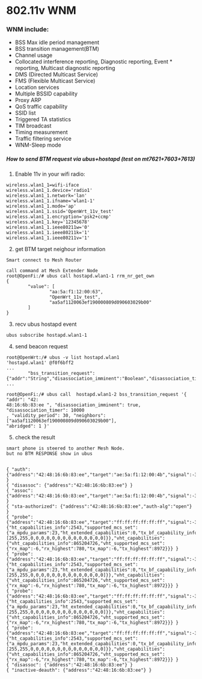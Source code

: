 # 802.11v WNM

### WNM include:
* BSS Max idle period management
* BSS transition management(BTM)
* Channel usage
* Collocated interference reporting, Diagnostic reporting, Event * reporting, Multicast diagnostic reporting
* DMS (Directed Multicast Service)
* FMS (Flexible Multicast Service)
* Location services
* Multiple BSSID capability
* Proxy ARP
* QoS traffic capability
* SSID list
* Triggered TA statistics
* TIM broadcast
* Timing measurement
* Traffic filtering service
* WNM-Sleep mode



##### How to send BTM request via ubus+hostapd (test on mt7621+7603+7613)
1. Enable 11v in your wifi radio:
```
wireless.wlan1_1=wifi-iface
wireless.wlan1_1.device='radio1'
wireless.wlan1_1.network='lan'
wireless.wlan1_1.ifname='wlan1-1'
wireless.wlan1_1.mode='ap'
wireless.wlan1_1.ssid='OpenWrt_11v_test'
wireless.wlan1_1.encryption='psk2+ccmp'
wireless.wlan1_1.key='12345678'
wireless.wlan1_1.ieee80211w='0'
wireless.wlan1_1.ieee80211k='1'
wireless.wlan1_1.ieee80211v='1'
```
2. get BTM target neighour information
```
Smart connect to Mesh Router

call command at Mesh Extender Node
root@OpenFi:/# ubus call hostapd.wlan1-1 rrm_nr_get_own
{
        "value": [
                "aa:5a:f1:12:00:63",
                "OpenWrt_11v_test",
                "aa5af1120063ef190000809d090603029b00"
        ]
}
```

3. recv ubus hostapd event 
```
ubus subscribe hostapd.wlan1-1
```
4. send beacon request
```
root@OpenWrt:/# ubus -v list hostapd.wlan1
'hostapd.wlan1' @f0f6bff2
...
        "bss_transition_request":{"addr":"String","disassociation_imminent":"Boolean","disassociation_timer":"Integer","validity_period":"Integer","neighbors":"Array","abridged":"Boolean","dialog_token":"Integer","mbo_reason":"Integer","cell_pref":"Integer","reassoc_delay":"Integer"}
...

```

```
root@OpenFi:/# ubus call  hostapd.wlan1-2 bss_transition_request '{ "addr": "42:
48:16:6b:83:ee ", "disassociation_imminent": true, "disassociation_timer": 10000
, "validity_period": 30, "neighbors": ["aa5af1120063ef190000809d090603029b00"], 
"abridged": 1 }'

```

5. check the result
```
smart phone is steered to another Mesh Node.
but no BTM RESPONSE show in ubus


{ "auth": {"address":"42:48:16:6b:83:ee","target":"ae:5a:f1:12:00:4b","signal":-36,"freq":5745} }
{ "disassoc": {"address":"42:48:16:6b:83:ee"} }
{ "assoc": {"address":"42:48:16:6b:83:ee","target":"ae:5a:f1:12:00:4b","signal":-36,"freq":5745} }
{ "sta-authorized": {"address":"42:48:16:6b:83:ee","auth-alg":"open"} }
{ "probe": {"address":"42:48:16:6b:83:ee","target":"ff:ff:ff:ff:ff:ff","signal":-37,"freq":5745,"ht_capabilities":{"ht_capabilities_info":2543,"supported_mcs_set":{"a_mpdu_params":23,"ht_extended_capabilities":0,"tx_bf_capability_info":0,"asel_capabilities":0,"supported_mcs_set":[255,255,0,0,0,0,0,0,0,0,0,0,0,0,0,0]}},"vht_capabilities":{"vht_capabilities_info":865204726,"vht_supported_mcs_set":{"rx_map":-6,"rx_highest":780,"tx_map":-6,"tx_highest":8972}}} }
{ "probe": {"address":"42:48:16:6b:83:ee","target":"ff:ff:ff:ff:ff:ff","signal":-37,"freq":5745,"ht_capabilities":{"ht_capabilities_info":2543,"supported_mcs_set":{"a_mpdu_params":23,"ht_extended_capabilities":0,"tx_bf_capability_info":0,"asel_capabilities":0,"supported_mcs_set":[255,255,0,0,0,0,0,0,0,0,0,0,0,0,0,0]}},"vht_capabilities":{"vht_capabilities_info":865204726,"vht_supported_mcs_set":{"rx_map":-6,"rx_highest":780,"tx_map":-6,"tx_highest":8972}}} }
{ "probe": {"address":"42:48:16:6b:83:ee","target":"ff:ff:ff:ff:ff:ff","signal":-38,"freq":5745,"ht_capabilities":{"ht_capabilities_info":2543,"supported_mcs_set":{"a_mpdu_params":23,"ht_extended_capabilities":0,"tx_bf_capability_info":0,"asel_capabilities":0,"supported_mcs_set":[255,255,0,0,0,0,0,0,0,0,0,0,0,0,0,0]}},"vht_capabilities":{"vht_capabilities_info":865204726,"vht_supported_mcs_set":{"rx_map":-6,"rx_highest":780,"tx_map":-6,"tx_highest":8972}}} }
{ "probe": {"address":"42:48:16:6b:83:ee","target":"ff:ff:ff:ff:ff:ff","signal":-38,"freq":5745,"ht_capabilities":{"ht_capabilities_info":2543,"supported_mcs_set":{"a_mpdu_params":23,"ht_extended_capabilities":0,"tx_bf_capability_info":0,"asel_capabilities":0,"supported_mcs_set":[255,255,0,0,0,0,0,0,0,0,0,0,0,0,0,0]}},"vht_capabilities":{"vht_capabilities_info":865204726,"vht_supported_mcs_set":{"rx_map":-6,"rx_highest":780,"tx_map":-6,"tx_highest":8972}}} }
{ "disassoc": {"address":"42:48:16:6b:83:ee"} }
{ "inactive-deauth": {"address":"42:48:16:6b:83:ee"} }
```